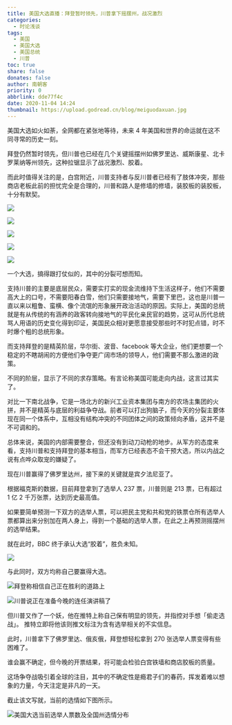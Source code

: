 ```yaml
---
title: 美国大选直播：拜登暂时领先，川普拿下摇摆州，战况激烈
categories:
  - 时论浅谈
tags:
  - 美国
  - 美国大选
  - 美国总统
  - 川普
toc: true
share: false
donates: false
author: 南朝客
priority: 0
abbrlink: dde77f4c
date: 2020-11-04 14:24
thumbnail: https://upload.godread.cn/blog/meiguodaxuan.jpg
---
```


<div class="description">美国大选如火如荼，全网都在紧张地等待，未来 4 年美国和世界的命运就在这不同寻常的历史一刻。</div>

<!-- more -->

拜登仍然暂时领先，但川普也已经在几个关键摇摆州如佛罗里达、威斯康星、北卡罗莱纳等州领先，这种拉锯显示了战况激烈、胶着。



而此时值得关注的是，白宫附近，川普支持者与反川普者已经有了肢体冲突，那些商店老板此前的担忧完全是合理的，川普和路人是修墙的修墙，装胶板的装胶板，十分有默契。



![](https://upload.godread.cn/blog/meiguodaxuan_01.JPG)

![](https://upload.godread.cn/blog/meiguodaxuan_02.JPG)

![](https://upload.godread.cn/blog/meiguodaxuan_03.JPG)

![](https://upload.godread.cn/blog/meiguodaxuan_04.JPG)

![](https://upload.godread.cn/blog/meiguodaxuan_05.JPG)



一个大选，搞得跟打仗似的，其中的分裂可想而知。



支持川普的主要是底层民众，需要实打实的现金流维持下生活这样子，他们不需要高大上的口号，不需要阳春白雪，他们只需要接地气，需要下里巴，这也是川普一直以来以粗鲁、蛮横、像个流氓的形象展开政治活动的原因。实际上，美国的总统就是有从传统的有涵养的政客转向接地气的平民化亲民官的趋势，这可从历代总统骂人用语的历史变化得到印证，美国民众相对更愿意接受那些时不时犯点错，时不时爆个粗的总统形象。



而支持拜登的是精英阶层，华尔街、波音、facebook 等大企业，他们更想要一个稳定的不瞎胡闹的方便他们争夺更广阔市场的领导人，他们需要不那么激进的政策。



不同的阶层，显示了不同的求存策略。有言论称美国可能走向内战，这言过其实了。



对比一下南北战争，它是一场北方的新兴工业资本集团与南方的农场主集团的火拼，并不是精英与底层的利益争夺战。前者可以打出狗脑子，而今天的分裂主要体现在同一个体系中，互相没有结构冲突的不同团体之间的政策倾向矛盾，这并不是不可调和的。



总体来说，美国的内部需要整合，但还没有到动刀动枪的地步。从军方的态度来看，支持川普和支持拜登的基本相当，而军方已经表态不会干预大选，所以内战之说有点哗众取宠的嫌疑了。



现在川普赢得了佛罗里达州，接下来的关键就是宾夕法尼亚了。



根据福克斯的数据，目前拜登拿到了选举人 237 票，川普则是 213 票，已有超过 1 亿 2 千万张票，达到历史最高值。



如果要简单预测一下双方的选举人票，可以把民主党和共和党的铁票仓所有选举人票都算出来分别加在两人身上，得到一个基础的选举人票，在此之上再预测摇摆州的选举结果。



就在此时，BBC 终于承认大选“胶着”，胜负未知。



![](https://upload.godread.cn/blog/meiguodaxuan_06.jpg)



与此同时，双方均称自己要赢得大选。



![拜登称相信自己正在胜利的道路上](https://upload.godread.cn/blog/meiguodaxuan_07.jpg)

![川普说正在准备今晚的连任演讲稿了](https://upload.godread.cn/blog/meiguodaxuan_08.jpg)



但川普又作了一个妖，他在推特上称自己保有明显的领先，并指控对手想「偷走选战」。 推特立即将他该则推文标注为含有选举相关的不实信息。



此时，川普拿下了佛罗里达、俄亥俄，拜登想轻松拿到 270 张选举人票变得有些困难了。



谁会赢不确定，但今晚的开票结果，将可能会检验白宫铁墙和商店胶板的质量。



这场争夺战吸引着全球的注目，其中的不确定性是瘾君子们的春药，挥发着难以想象的力量，今天注定是非凡的一天。



截止该文写就，当前的选情如下图所示。



![美国大选当前选举人票数及全国州选情分布](https://upload.godread.cn/blog/meiguodaxuan.jpg)

